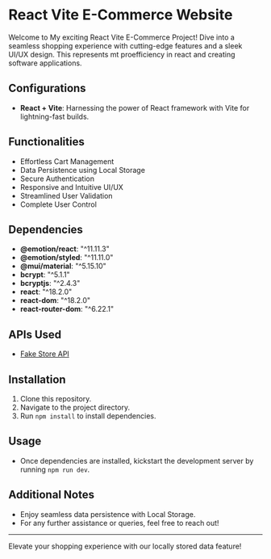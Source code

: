 # React Vite E-Commerce Website

Welcome to My exciting React Vite E-Commerce Project! Dive into a seamless shopping experience with cutting-edge features and a sleek UI/UX design.
This represents mt proefficiency in react and creating software applications.

## Configurations

- **React + Vite**: Harnessing the power of React framework with Vite for lightning-fast builds.

## Functionalities

- Effortless Cart Management
- Data Persistence using Local Storage
- Secure Authentication
- Responsive and Intuitive UI/UX
- Streamlined User Validation
- Complete User Control

## Dependencies

- **@emotion/react**: "^11.11.3"
- **@emotion/styled**: "^11.11.0"
- **@mui/material**: "^5.15.10"
- **bcrypt**: "^5.1.1"
- **bcryptjs**: "^2.4.3"
- **react**: "^18.2.0"
- **react-dom**: "^18.2.0"
- **react-router-dom**: "^6.22.1"

## APIs Used

- [Fake Store API](https://fakestoreapi.com/products)

## Installation

1. Clone this repository.
2. Navigate to the project directory.
3. Run `npm install` to install dependencies.

## Usage

- Once dependencies are installed, kickstart the development server by running `npm run dev`.

## Additional Notes

- Enjoy seamless data persistence with Local Storage.
- For any further assistance or queries, feel free to reach out!

-----
Elevate your shopping experience with our locally stored data feature!
